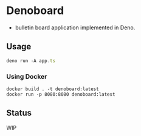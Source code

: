 # Denoboard

- bulletin board application implemented in Deno.

## Usage

```ts
deno run -A app.ts
```

### Using Docker

```console
docker build . -t denoboard:latest
docker run -p 8080:8080 denoboard:latest
```

## Status

WIP
